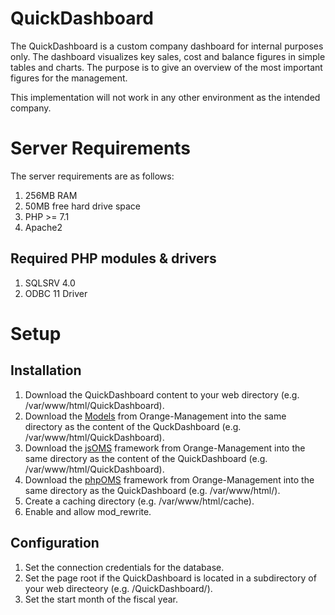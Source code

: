 # QuickDashboard

The QuickDashboard is a custom company dashboard for internal purposes only. The dashboard visualizes key sales, cost and balance figures in simple tables and charts. The purpose is to give an overview of the most important figures for the management.

This implementation will not work in any other environment as the intended company.

# Server Requirements

The server requirements are as follows:

1. 256MB RAM
2. 50MB free hard drive space
3. PHP >= 7.1
4. Apache2

## Required PHP modules & drivers

1. SQLSRV 4.0
2. ODBC 11 Driver

# Setup

## Installation

1. Download the QuickDashboard content to your web directory (e.g. /var/www/html/QuickDashboard). 
2. Download the [Models](https://github.com/Orange-Management/Model) from Orange-Management into the same directory as the content of the QuckDashboard (e.g. /var/www/html/QuickDashboard).
3. Download the [jsOMS](https://github.com/Orange-Management/jsOMS) framework from Orange-Management into the same directory as the content of the QuickDashboard (e.g. /var/www/html/QuickDashboard).
4. Download the [phpOMS](https://github.com/Orange-Management/phpOMS) framework from Orange-Management into the same directory as the QuickDashboard (e.g. /var/www/html/).
5. Create a caching directory (e.g. /var/www/html/cache).
6. Enable and allow mod_rewrite.

## Configuration

1. Set the connection credentials for the database.
2. Set the page root if the QuickDashboard is located in a subdirectory of your web directeory (e.g. /QuickDashboard/).
3. Set the start month of the fiscal year.
